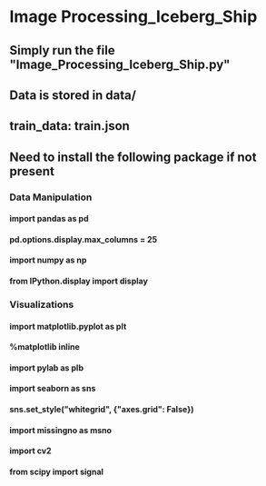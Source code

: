 # Image Processing_Iceberg_Ship

## Simply run the file  "Image_Processing_Iceberg_Ship.py"

## Data is stored in data/
## train_data: train.json

## Need to install the following package if not present

### Data Manipulation
#### import pandas as pd
#### pd.options.display.max_columns = 25
#### import numpy as np
#### from IPython.display import display

### Visualizations
#### import matplotlib.pyplot as plt
#### %matplotlib inline
#### import pylab as plb
#### import seaborn as sns
#### sns.set_style("whitegrid", {"axes.grid": False})
#### import missingno as msno
#### import cv2
#### from scipy import signal

